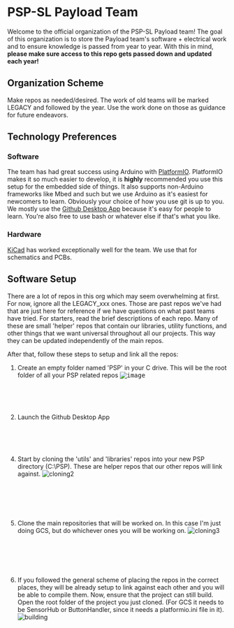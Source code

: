 # PSP-SL Payload Team
Welcome to the official organization of the PSP-SL Payload team!
The goal of this organization is to store the Payload team's software + electrical work and to ensure knowledge is passed from year to year. With this in mind, **please make sure access to this repo gets passed down and updated each year!**


## Organization Scheme
Make repos as needed/desired. The work of old teams will be marked LEGACY and followed by the year. Use the work done on those as guidance for future endeavors.

## Technology Preferences
### Software
The team has had great success using Arduino with [PlatformIO](https://platformio.org/). PlatformIO makes it so much easier to develop, it is **highly** recommended you use this setup for the embedded side of things. It also supports non-Arduino frameworks like Mbed and such but we use Arduino as it's easiest for newcomers to learn.
Obviously your choice of how you use git is up to you. We mostly use the [Github Desktop App](https://desktop.github.com/) because it's easy for people to learn. You're also free to use bash or whatever else if that's what you like.
### Hardware
[KiCad](https://www.kicad.org/) has worked exceptionally well for the team. We use that for schematics and PCBs. 

## Software Setup
There are a lot of repos in this org which may seem overwhelming at first. For now, ignore all the LEGACY_xxx ones. Those are past repos we've had that are just here for reference if we have questions on what past teams have tried. For starters, read the brief descriptions of each repo. Many of these are small 'helper' repos that contain our libraries, utility functions, and other things that we want universal throughout all our projects. This way they can be updated independently of the main repos.


After that, follow these steps to setup and link all the repos:
1. Create an empty folder named 'PSP' in your C drive. This will be the root folder of all your PSP related repos
<kbd>![image](https://user-images.githubusercontent.com/67335671/173953442-e841642a-dc49-4e82-a292-65fcd60e891c.png)</kbd>

<br /><br /><br />

2. Launch the Github Desktop App

<br /><br /><br />

4. Start by cloning the 'utils' and 'libraries' repos into your new PSP directory (C:\PSP\). These are helper repos that our other repos will link against. 
![cloning2](https://user-images.githubusercontent.com/67335671/173955429-8815b907-e45f-4516-9b6c-2c6effbdac3e.gif)

<br /><br /><br /><br />

5. Clone the main repositories that will be worked on. In this case I'm just doing GCS, but do whichever ones you will be working on.
![cloning3](https://user-images.githubusercontent.com/67335671/173982976-74d16ae6-841f-4a22-99df-84f195f0582c.gif)

<br /><br /><br /><br />

6. If you followed the general scheme of placing the repos in the correct places, they will be already setup to link against each other and you will be able to compile them. Now, ensure that the project can still build. Open the root folder of the project you just cloned. (For GCS it needs to be SensorHub or ButtonHandler, since it needs a platformio.ini file in it).
![building](https://user-images.githubusercontent.com/67335671/173985598-f59468d3-58bd-41df-80b1-2a0cc77b2601.gif)

<br /><br /><br /><br />
